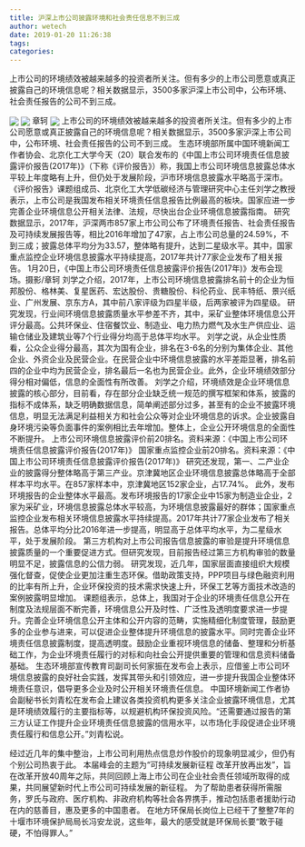 ```yaml
---
title: 沪深上市公司披露环境和社会责任信息不到三成
author: wetech
date: 2019-01-20 11:26:38
tags: 
categories: 
---
```

上市公司的环境绩效被越来越多的投资者所关注。但有多少的上市公司愿意或真正披露自己的环境信息呢？相关数据显示，3500多家沪深上市公司中，公布环境、社会责任报告的公司不到三成。
<!-- more -->
<img align="center" border="0" src="https://imgcdn.yicai.com/uppics/images/2019/01/28e0e5fd095aab63aa36667cd736b401.jpg" />
<img align="center" border="0" src="https://imgcdn.yicai.com/uppics/images/2019/01/a38d80f5848dfe5b29e82d41730a0698.jpg" />
章轲
<img align="center" border="0" src="https://imgcdn.yicai.com/uppics/images/2019/01/e86f6b20cb6597f16cea9b4110e39f34.jpg" />
上市公司的环境绩效被越来越多的投资者所关注。但有多少的上市公司愿意或真正披露自己的环境信息呢？相关数据显示，3500多家沪深上市公司中，公布环境、社会责任报告的公司不到三成。
生态环境部所属中国环境新闻工作者协会、北京化工大学今天（20）联合发布的《中国上市公司环境责任信息披露评价报告(2017年)》（下称《评价报告》）称，我国上市公司环境信息披露总体水平较上年度略有上升，但仍处于发展阶段，沪市环境信息披露水平略高于深市。
《评价报告》课题组成员、北京化工大学低碳经济与管理研究中心主任刘学之教授表示，上市公司是我国发布相关环境责任信息报告比例最高的板块。国家应进一步完善企业环境信息公开相关法律、法规，尽快出台企业环境信息披露指南。
研究数据显示，2017年，沪深两市857家上市公司公布了环境责任报告、社会责任报告及可持续发展报告等，相比2016年增加了47家，占上市公司总量的24.59%，不到三成；披露总体平均分为33.57，整体略有提升，达到二星级水平。其中，国家重点监控企业环境信息披露水平持续提高，2017年共计77家企业发布了相关报告。
1月20日，《中国上市公司环境责任信息披露评价报告(2017年)》发布会现场。摄影/章轲
刘学之介绍，2017年，上市公司环境信息披露排名前十的企业为恒邦股份、格林美、复星医药、宏达股份、贵糖股份、科伦药业、民丰特纸、景兴纸业、广州发展、京东方A，其中前八家评级为四星半级，后两家被评为四星级。
研究发现，行业间环境信息披露质量水平参差不齐，其中，采矿业整体环境信息公开评分最高。公共环保业、住宿餐饮业、制造业、电力热力燃气及水生产供应业、运输仓储业及建筑业等7个行业得分均高于总体平均水平。
刘学之说，从企业性质看，公众企业得分最高，其次为国有企业，排名在3-6名的分别为集体企业、其他企业、外资企业及民营企业。在民营企业中环境信息披露的水平差距显著，排名前四的企业中均为民营企业，排名最后一名也为民营企业。此外，企业环境绩效部分得分相对偏低，信息的全面性有所改善。
刘学之介绍，环境绩效是企业环境信息披露的核心部分，目前看，存在部分企业缺乏统一规范的撰写框架和体系，披露的指标不成体系，缺乏明确数据信息，简单阐述部分过多，甚至有的企业不披露环境信息，明显无法满足利益相关方和社会公众等对企业环境信息的诉求。企业披露自身环境污染等负面事件的案例相比去年增加。整体上，企业公开环境信息的全面性不断提升。
上市公司环境信息披露评价前20排名。资料来源：《中国上市公司环境责任信息披露评价报告(2017年)》
国家重点监控企业前20排名。资料来源：《中国上市公司环境责任信息披露评价报告(2017年)》
研究还发现，第一、二产业企业的披露得分整体略高于第三产业。京津冀地区企业环境信息披露总体略高于全部样本平均水平。在857家样本中，京津冀地区152家企业，占17.74%。
此外，发布环境报告的企业整体水平最高。发布环境报告的17家企业中15家为制造业企业，2家为采矿业，环境信息披露总体水平较高，为环境信息披露最好的群体；国家重点监控企业发布相关环境信息披露水平持续提高。2017年共计77家企业发布了相关报告。总体平均分比2016年进一步提高，明显高于总体平均水平，为二星级水平，处于发展阶段。
第三方机构对上市公司报告信息披露的审验是提升环境信息披露质量的一个重要促进方式。但研究发现，目前报告经过第三方机构审验的数量明显不足，披露信息的公信力弱。
研究发现，近几年，国家层面直接组织大规模强化督查，促使企业更加注重生态环保。借助政策支持，PPP项目与绿色融资利用的比率有所上升，企业环保投资的技术需求快速上升，环保工艺等方面技术改造的案例披露明显增加。
课题组表示，总体上，我国对于企业的环境责任信息公开在制度及法规层面不断完善，环境信息公开及时性、广泛性及透明度要求进一步提升。完善企业环境信息公开主体和公开内容的范畴，实施精细化制度管理，鼓励更多的企业参与进来，可以促进企业整体提升环境信息的披露水平。同时完善企业环境责任信息披露制度，提高透明度。鼓励企业重视环境信息的储备、整理和分析基础工作，为企业环境责任履行的对标和向社会公开提供重要的管理和信息资料储备基础。
生态环境部宣传教育司副司长何家振在发布会上表示，应借鉴上市公司环境信息披露的良好社会实践，发挥其带头和引领效应，进一步提升我国企业整体环境责任意识，倡导更多企业及时公开相关环境责任信息。
中国环境新闻工作者协会副秘书长刘青松在发布会上建议各类投资机构更多关注企业披露环境信息，尤其是环境绩效履行的主要指标等，以规避机构环保投资风险。“还需要通过报告的第三方认证工作提升企业环境责任信息披露的信用水平，以市场化手段促进企业环境责任履行和信息公开。”刘青松说。
 
 
经过近几年的集中整治，上市公司利用热点信息炒作股价的现象明显减少，但仍有个别公司热衷于此。
本届峰会的主题为“可持续发展新征程 改革开放再出发”，旨在改革开放40周年之际，共同回顾上海上市公司在企业社会责任领域所取得的成果，共同展望新时代上市公司可持续发展的新征程。
为了帮助患者获得所需服务，罗氏与政府、医疗机构、非政府机构等社会各界携手，推动包括患者援助行动在内的慈善目，惠及更多的中国患者。
在地方环保局长岗位上已经干了整整7年的十堰市环境保护局局长冯安龙说，这些年，最大的感受就是环保局长要“敢于碰硬，不怕得罪人。”
